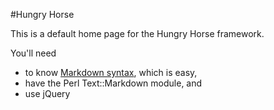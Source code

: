 #Hungry Horse

This is a default home page for the Hungry Horse framework.

You'll need
* to know [Markdown syntax](http://daringfireball.net/projects/markdown/syntax), which is easy,
* have the Perl Text::Markdown module, and
* use jQuery

